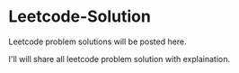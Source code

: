 # Leetcode-Solution
Leetcode problem solutions will be posted here.

I'll will share all leetcode problem solution with explaination.
